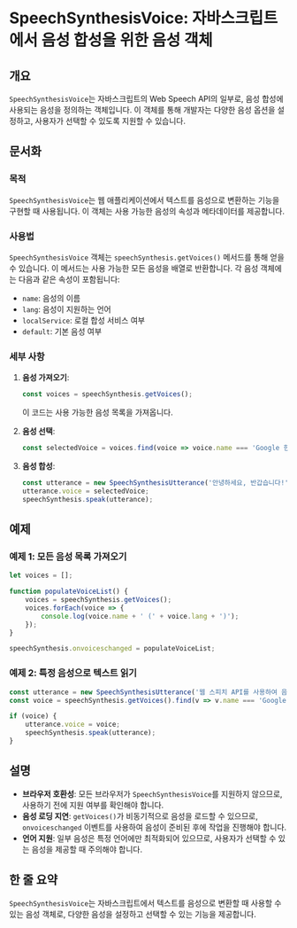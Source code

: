 <!--
Meta Description: # SpeechSynthesisVoice: 자바스크립트에서 음성 합성을 위한 음성 객체 ## 개요 `SpeechSynthesisVoice`는 자바스크립트의 Web Speech API의 일부로, 음성 합성에 사용되는 음성을 정의하는 객체입니다. 이 객체를 통해 개발자는 ...
Meta Keywords: voice, speechsynthesis, speechsynthesisvoice, utterance, 음성을
-->

# SpeechSynthesisVoice: 자바스크립트에서 음성 합성을 위한 음성 객체

## 개요
`SpeechSynthesisVoice`는 자바스크립트의 Web Speech API의 일부로, 음성 합성에 사용되는 음성을 정의하는 객체입니다. 이 객체를 통해 개발자는 다양한 음성 옵션을 설정하고, 사용자가 선택할 수 있도록 지원할 수 있습니다.

## 문서화

### 목적
`SpeechSynthesisVoice`는 웹 애플리케이션에서 텍스트를 음성으로 변환하는 기능을 구현할 때 사용됩니다. 이 객체는 사용 가능한 음성의 속성과 메타데이터를 제공합니다.

### 사용법
`SpeechSynthesisVoice` 객체는 `speechSynthesis.getVoices()` 메서드를 통해 얻을 수 있습니다. 이 메서드는 사용 가능한 모든 음성을 배열로 반환합니다. 각 음성 객체에는 다음과 같은 속성이 포함됩니다:

- `name`: 음성의 이름
- `lang`: 음성이 지원하는 언어
- `localService`: 로컬 합성 서비스 여부
- `default`: 기본 음성 여부

### 세부 사항
1. **음성 가져오기**: 
   ```javascript
   const voices = speechSynthesis.getVoices();
   ```
   이 코드는 사용 가능한 음성 목록을 가져옵니다.

2. **음성 선택**:
   ```javascript
   const selectedVoice = voices.find(voice => voice.name === 'Google 한국어');
   ```

3. **음성 합성**:
   ```javascript
   const utterance = new SpeechSynthesisUtterance('안녕하세요, 반갑습니다!');
   utterance.voice = selectedVoice;
   speechSynthesis.speak(utterance);
   ```

## 예제

### 예제 1: 모든 음성 목록 가져오기
```javascript
let voices = [];

function populateVoiceList() {
    voices = speechSynthesis.getVoices();
    voices.forEach(voice => {
        console.log(voice.name + ' (' + voice.lang + ')');
    });
}

speechSynthesis.onvoiceschanged = populateVoiceList;
```

### 예제 2: 특정 음성으로 텍스트 읽기
```javascript
const utterance = new SpeechSynthesisUtterance('웹 스피치 API를 사용하여 음성 합성을 하는 방법입니다.');
const voice = speechSynthesis.getVoices().find(v => v.name === 'Google 한국어');

if (voice) {
    utterance.voice = voice;
    speechSynthesis.speak(utterance);
}
```

## 설명
- **브라우저 호환성**: 모든 브라우저가 `SpeechSynthesisVoice`를 지원하지 않으므로, 사용하기 전에 지원 여부를 확인해야 합니다.
- **음성 로딩 지연**: `getVoices()`가 비동기적으로 음성을 로드할 수 있으므로, `onvoiceschanged` 이벤트를 사용하여 음성이 준비된 후에 작업을 진행해야 합니다.
- **언어 지원**: 일부 음성은 특정 언어에만 최적화되어 있으므로, 사용자가 선택할 수 있는 음성을 제공할 때 주의해야 합니다.

## 한 줄 요약
`SpeechSynthesisVoice`는 자바스크립트에서 텍스트를 음성으로 변환할 때 사용할 수 있는 음성 객체로, 다양한 음성을 설정하고 선택할 수 있는 기능을 제공합니다.